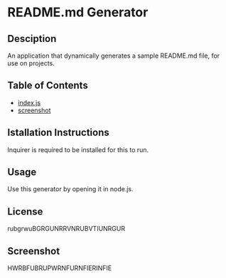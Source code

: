 # README.md Generator

## Desciption
An application that dynamically generates a sample README.md file, for use on projects.

## Table of Contents
- [index.js](Contains-the-javascript-page-for-the-generator.)
- [screenshot](Contains-a-screenshot-of-the-assignment.)

## Istallation Instructions
Inquirer is required to be installed for this to run.

## Usage 
Use this generator by opening it in node.js.

## License
rubgrwuBGRGUNRRVNRUBVTIUNRGUR
## Screenshot
HWRBFUBRUPWRNFURNFIERINFIE
